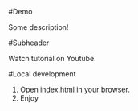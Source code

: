 #Demo

Some description!

#Subheader

Watch tutorial on Youtube.

#Local development 

1. Open index.html in your browser.
2. Enjoy